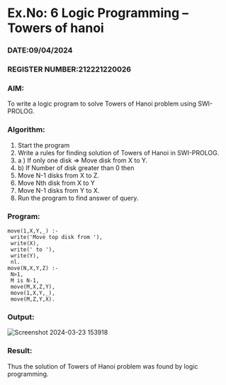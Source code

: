 # Ex.No: 6   Logic Programming – Towers of hanoi   
### DATE:09/04/2024                                                                            
### REGISTER NUMBER:212221220026 
### AIM: 
To  write  a logic program  to solve Towers of Hanoi problem  using SWI-PROLOG. 
### Algorithm:
1. Start the program
2. Write a rules for finding solution of Towers of Hanoi in SWI-PROLOG.
3.  a )	If only one disk  => Move disk from X to Y.
4.  b)	If Number of disk greater than 0 then
5. Move  N-1 disks from X to Z.
6. Move  Nth disk from X to Y
7. Move  N-1 disks from Y to X.
8. Run the program  to find answer of  query.
### Program:
```
move(1,X,Y,_) :- 
 write('Move top disk from '), 
 write(X), 
 write(' to '), 
 write(Y), 
 nl. 
move(N,X,Y,Z) :- 
 N>1, 
 M is N-1, 
 move(M,X,Z,Y), 
 move(1,X,Y,_), 
 move(M,Z,Y,X).
```
### Output:
![Screenshot 2024-03-23 153918](https://github.com/santhakumar-M/AI_Lab_2023-24/assets/121998012/4523efe3-eaf5-40e1-87d8-497a8e58d323)


### Result:
Thus the solution of Towers of Hanoi problem was found by logic programming.
